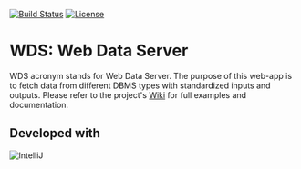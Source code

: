 [![Build Status](https://travis-ci.org/FENIX-Platform/wds.svg?branch=development)](https://travis-ci.org/FENIX-Platform/wds)
[![License](http://img.shields.io/:license-GPL2-green.svg)](http://doge.mit-license.org)

WDS: Web Data Server
====================

WDS acronym stands for Web Data Server. The purpose of this web-app is to fetch data from different DBMS types with standardized inputs and outputs. Please refer to the project's [Wiki](https://github.com/FENIX-Platform/wds/wiki) for full examples and documentation.

Developed with 
--------------
![IntelliJ](http://www.jetbrains.com/idea/docs/logo_intellij_idea.png)